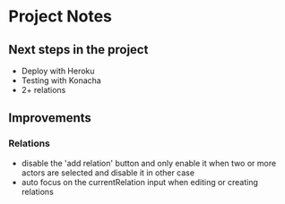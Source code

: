 # Project Notes

## Next steps in the project

* Deploy with Heroku
* Testing with Konacha
* 2+ relations

## Improvements

### Relations

* disable the 'add relation' button and only enable it when two or more actors are selected and disable it in other case
* auto focus on the currentRelation input when editing or creating relations

